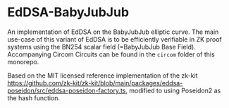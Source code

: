 # EdDSA-BabyJubJub

An implementation of EdDSA on the BabyJubJub elliptic curve. The main use-case of this variant of EdDSA is to be efficiently verifiable in ZK proof systems using the BN254 scalar field (=BabyJubJub Base Field).
Accompanying Circom Circuits can be found in the `circom` folder of this monorepo.

Based on the MIT licensed reference implementation of the zk-kit <https://github.com/zk-kit/zk-kit/blob/main/packages/eddsa-poseidon/src/eddsa-poseidon-factory.ts>, modified to using Poseidon2 as the hash function.
